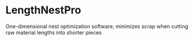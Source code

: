 # LengthNestPro
One-dimensional nest optimization software; minimizes scrap when cutting raw material lengths into shorter pieces
